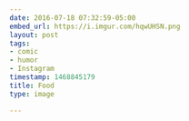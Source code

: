 ```yaml
---
date: 2016-07-18 07:32:59-05:00
embed_url: https://i.imgur.com/hqwUHSN.png
layout: post
tags:
- comic
- humor
- Instagram
timestamp: 1468845179
title: Food
type: image

---
```

